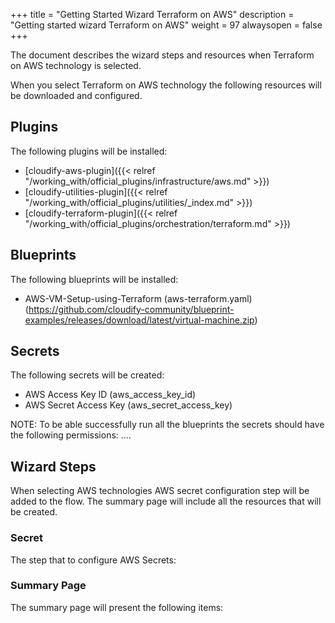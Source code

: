 +++
title = "Getting Started Wizard Terraform on AWS"
description = "Getting started wizard Terraform on AWS"
weight = 97
alwaysopen = false
+++

The document describes the wizard steps and resources when Terraform on AWS technology is selected.

When you select Terraform on AWS technology the following resources will be downloaded and configured.

## Plugins

The following plugins will be installed:

* [cloudify-aws-plugin]({{< relref "/working_with/official_plugins/infrastructure/aws.md" >}})
* [cloudify-utilities-plugin]({{< relref "/working_with/official_plugins/utilities/_index.md" >}})
* [cloudify-terraform-plugin]({{< relref "/working_with/official_plugins/orchestration/terraform.md" >}})


## Blueprints

The following blueprints will be installed:
- AWS-VM-Setup-using-Terraform (aws-terraform.yaml) (https://github.com/cloudify-community/blueprint-examples/releases/download/latest/virtual-machine.zip)

## Secrets

The following secrets will be created:

* AWS Access Key ID (aws_access_key_id)
* AWS Secret Access Key (aws_secret_access_key)

NOTE: To be able successfully run all the blueprints the secrets should have the following permissions:
....

## Wizard Steps

When selecting AWS technologies AWS secret configuration step will be added to the flow. The summary page will include all the resources that will be created.
 
### Secret

The step that to configure AWS Secrets:


### Summary Page

The summary page will present the following items:
